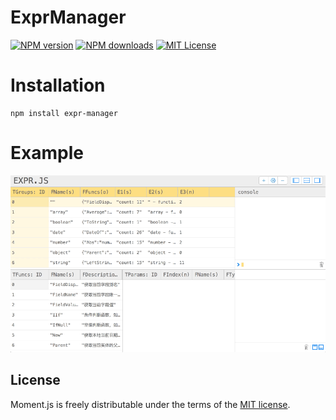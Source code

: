 # ExprManager

[![NPM version][npm-version-image]][npm-url] [![NPM downloads][npm-downloads-image]][npm-url] [![MIT License][license-image]][license-url]

# Installation
	npm install expr-manager

# Example
![](docs/preview.gif)

## License

Moment.js is freely distributable under the terms of the [MIT license](https://github.com/moment/moment/blob/develop/LICENSE).

[license-image]: http://img.shields.io/badge/license-MIT-blue.svg?style=flat
[license-url]: LICENSE

[npm-url]: https://npmjs.org/package/expr-manager
[npm-version-image]: http://img.shields.io/npm/v/expr-manager.svg?style=flat
[npm-downloads-image]: http://img.shields.io/npm/dm/expr-manager.svg?style=flat
